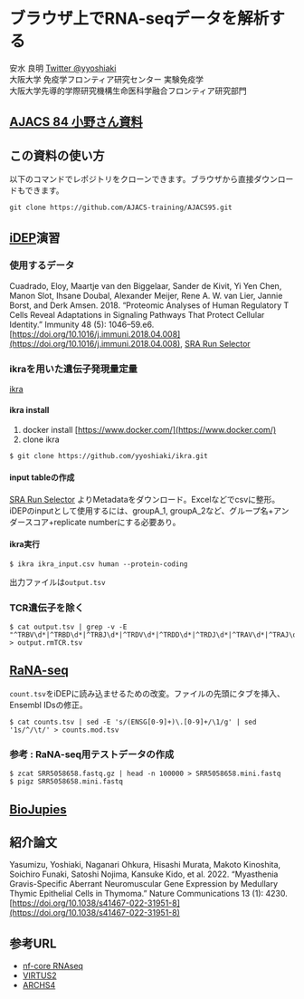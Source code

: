 # ブラウザ上でRNA-seqデータを解析する

安水 良明 [Twitter @yyoshiaki](https://twitter.com/yyoshiaki)  
大阪大学 免疫学フロンティア研究センター 実験免疫学  
大阪大学先導的学際研究機構生命医科学融合フロンティア研究部門

## [AJACS 84 小野さん資料](https://github.com/AJACS-training/AJACS84/tree/main/01_ono)

## この資料の使い方

以下のコマンドでレポジトリをクローンできます。ブラウザから直接ダウンロードもできます。

```
git clone https://github.com/AJACS-training/AJACS95.git
```

## [iDEP](http://bioinformatics.sdstate.edu/idep/)演習

### 使用するデータ
Cuadrado, Eloy, Maartje van den Biggelaar, Sander de Kivit, Yi Yen Chen, Manon Slot, Ihsane Doubal, Alexander Meijer, Rene A. W. van Lier, Jannie Borst, and Derk Amsen. 2018. “Proteomic Analyses of Human Regulatory T Cells Reveal Adaptations in Signaling Pathways That Protect Cellular Identity.” Immunity 48 (5): 1046–59.e6. [https://doi.org/10.1016/j.immuni.2018.04.008](https://doi.org/10.1016/j.immuni.2018.04.008), [SRA Run Selector](https://www.ncbi.nlm.nih.gov/Traces/study/?acc=PRJNA355160&o=acc_s%3Aa)

### ikraを用いた遺伝子発現量定量
[ikra](https://github.com/yyoshiaki/ikra)

#### ikra install

1. docker install [https://www.docker.com/](https://www.docker.com/)
2. clone ikra

```
$ git clone https://github.com/yyoshiaki/ikra.git
```

#### input tableの作成

[SRA Run Selector](https://www.ncbi.nlm.nih.gov/Traces/study/?acc=PRJNA355160&o=acc_s%3Aa) よりMetadataをダウンロード。Excelなどでcsvに整形。iDEPのinputとして使用するには、groupA_1, groupA_2など、グループ名+アンダースコア+replicate numberにする必要あり。

#### ikra実行

```
$ ikra ikra_input.csv human --protein-coding
```

出力ファイルは`output.tsv`

### TCR遺伝子を除く

```
$ cat output.tsv | grep -v -E "^TRBV\d*|^TRBD\d*|^TRBJ\d*|^TRDV\d*|^TRDD\d*|^TRDJ\d*|^TRAV\d*|^TRAJ\d*|^TRGV\d*|^TRGJ\d*" > output.rmTCR.tsv
```

## [RaNA-seq](https://ranaseq.eu/)

`count.tsv`をiDEPに読み込ませるための改変。ファイルの先頭にタブを挿入、Ensembl IDsの修正。

```
$ cat counts.tsv | sed -E 's/(ENSG[0-9]+)\.[0-9]+/\1/g' | sed '1s/^/\t/' > counts.mod.tsv
```

### 参考 : RaNA-seq用テストデータの作成

```
$ zcat SRR5058658.fastq.gz | head -n 100000 > SRR5058658.mini.fastq
$ pigz SRR5058658.mini.fastq
```

## [BioJupies](https://maayanlab.cloud/biojupies/)

## 紹介論文

Yasumizu, Yoshiaki, Naganari Ohkura, Hisashi Murata, Makoto Kinoshita, Soichiro Funaki, Satoshi Nojima, Kansuke Kido, et al. 2022. “Myasthenia Gravis-Specific Aberrant Neuromuscular Gene Expression by Medullary Thymic Epithelial Cells in Thymoma.” Nature Communications 13 (1): 4230. [https://doi.org/10.1038/s41467-022-31951-8](https://doi.org/10.1038/s41467-022-31951-8)

## 参考URL

- [nf-core RNAseq](https://nf-co.re/rnaseq/usage)
- [VIRTUS2](https://github.com/yyoshiaki/VIRTUS2)
- [ARCHS4](https://maayanlab.cloud/archs4/)
